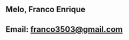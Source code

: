 ## **Melo, Franco Enrique**


## **Email**: [franco3503@gmail.com](mailto:franco3503@gmail.com)
 
 
